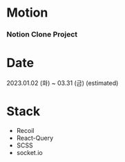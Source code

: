 # Motion

### Notion Clone Project

# Date

2023.01.02 (화) ~ 03.31 (금) (estimated)

# Stack

- Recoil
- React-Query
- SCSS
- socket.io
